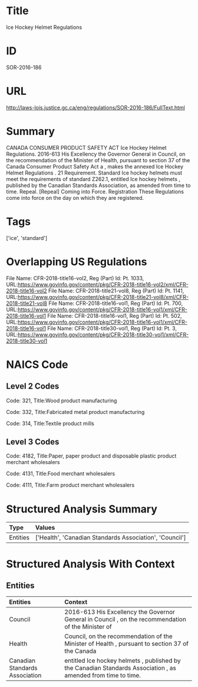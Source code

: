 # Title
Ice Hockey Helmet Regulations


# ID
SOR-2016-186

# URL
http://laws-lois.justice.gc.ca/eng/regulations/SOR-2016-186/FullText.html


# Summary
CANADA CONSUMER PRODUCT SAFETY ACT Ice Hockey Helmet Regulations.
2016-613 His Excellency the Governor General in Council, on the recommendation of the Minister of Health, pursuant to section 37 of the  Canada Consumer Product Safety Act a , makes the annexed  Ice Hockey Helmet Regulations .
21 Requirement.
Standard Ice hockey helmets must meet the requirements of standard Z262.1, entitled  Ice hockey helmets , published by the Canadian Standards Association, as amended from time to time.
Repeal.
[Repeal] Coming into Force.
Registration These Regulations come into force on the day on which they are registered.


# Tags
['ice', 'standard']


# Overlapping US Regulations
File Name: CFR-2018-title16-vol2, Reg (Part) Id: Pt. 1033, URL:https://www.govinfo.gov/content/pkg/CFR-2018-title16-vol2/xml/CFR-2018-title16-vol2
File Name: CFR-2018-title21-vol8, Reg (Part) Id: Pt. 1141, URL:https://www.govinfo.gov/content/pkg/CFR-2018-title21-vol8/xml/CFR-2018-title21-vol8
File Name: CFR-2018-title16-vol1, Reg (Part) Id: Pt. 700, URL:https://www.govinfo.gov/content/pkg/CFR-2018-title16-vol1/xml/CFR-2018-title16-vol1
File Name: CFR-2018-title16-vol1, Reg (Part) Id: Pt. 502, URL:https://www.govinfo.gov/content/pkg/CFR-2018-title16-vol1/xml/CFR-2018-title16-vol1
File Name: CFR-2018-title30-vol1, Reg (Part) Id: Pt. 3, URL:https://www.govinfo.gov/content/pkg/CFR-2018-title30-vol1/xml/CFR-2018-title30-vol1



# NAICS Code
## Level 2 Codes
Code: 321, Title:Wood product manufacturing

Code: 332, Title:Fabricated metal product manufacturing

Code: 314, Title:Textile product mills




## Level 3 Codes
Code: 4182, Title:Paper, paper product and disposable plastic product merchant wholesalers

Code: 4131, Title:Food merchant wholesalers

Code: 4111, Title:Farm product merchant wholesalers







# Structured Analysis Summary
| Type     | Values                                                  |
|:---------|:--------------------------------------------------------|
| Entities | ['Health', 'Canadian Standards Association', 'Council'] |


# Structured Analysis With Context
 


## Entities
| Entities                       | Context                                                                                                       |
|:-------------------------------|:--------------------------------------------------------------------------------------------------------------|
| Council                        | 2016-613 His Excellency the Governor General in  Council , on the recommendation of the Minister of           |
| Health                         | Council, on the recommendation of the Minister of Health , pursuant to section 37 of the Canada               |
| Canadian Standards Association | entitled Ice hockey helmets , published by the Canadian Standards Association , as amended from time to time. |


